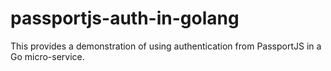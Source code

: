 # passportjs-auth-in-golang
This provides a demonstration of using authentication from PassportJS in a Go micro-service.
